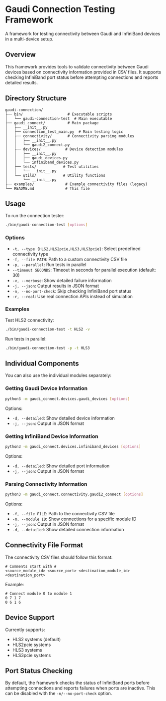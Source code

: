 # Gaudi Connection Testing Framework

A framework for testing connectivity between Gaudi and InfiniBand devices in a multi-device setup.

## Overview

This framework provides tools to validate connectivity between Gaudi devices based on connectivity information provided in CSV files. It supports checking InfiniBand port status before attempting connections and reports detailed results.

## Directory Structure

```
gaudi-connection/
├── bin/                    # Executable scripts
│   └── gaudi-connection-test  # Main executable
├── gaudi_connect/          # Main package
│   ├── __init__.py
│   ├── connection_test_main.py  # Main testing logic
│   ├── connectivity/       # Connectivity parsing modules
│   │   ├── __init__.py
│   │   └── gaudi2_connect.py
│   ├── devices/           # Device detection modules
│   │   ├── __init__.py
│   │   ├── gaudi_devices.py
│   │   └── infiniband_devices.py
│   ├── tests/            # Test utilities
│   │   └── __init__.py
│   └── utils/            # Utility functions
│       └── __init__.py
├── examples/              # Example connectivity files (legacy)
└── README.md              # This file
```

## Usage

To run the connection tester:

```bash
./bin/gaudi-connection-test [options]
```

### Options

- `-t, --type {HLS2,HLS2pcie,HLS3,HLS3pcie}`: Select predefined connectivity type
- `-f, --file PATH`: Path to a custom connectivity CSV file
- `-p, --parallel`: Run tests in parallel
- `--timeout SECONDS`: Timeout in seconds for parallel execution (default: 30)
- `-v, --verbose`: Show detailed failure information
- `-j, --json`: Output results in JSON format
- `-n, --no-port-check`: Skip checking InfiniBand port status
- `-r, --real`: Use real connection APIs instead of simulation
### Examples

Test HLS2 connectivity:
```bash
./bin/gaudi-connection-test -t HLS2 -v
```

Run tests in parallel:
```bash
./bin/gaudi-connection-test -p -t HLS3
```

## Individual Components

You can also use the individual modules separately:

### Getting Gaudi Device Information

```bash
python3 -m gaudi_connect.devices.gaudi_devices [options]
```

Options:
- `-d, --detailed`: Show detailed device information
- `-j, --json`: Output in JSON format

### Getting InfiniBand Device Information

```bash
python3 -m gaudi_connect.devices.infiniband_devices [options]
```

Options:
- `-d, --detailed`: Show detailed port information
- `-j, --json`: Output in JSON format

### Parsing Connectivity Information

```bash
python3 -m gaudi_connect.connectivity.gaudi2_connect [options]
```

Options:
- `-f, --file FILE`: Path to the connectivity CSV file
- `-m, --module ID`: Show connections for a specific module ID
- `-j, --json`: Output in JSON format
- `-d, --detailed`: Show detailed connection information

## Connectivity File Format

The connectivity CSV files should follow this format:
```
# Comments start with #
<source_module_id> <source_port> <destination_module_id> <destination_port>
```

Example:
```
# Connect module 0 to module 1
0 7 1 7
0 6 1 6
```

## Device Support

Currently supports:
- HLS2 systems (default)
- HLS2pcie systems
- HLS3 systems
- HLS3pcie systems

## Port Status Checking

By default, the framework checks the status of InfiniBand ports before attempting connections
and reports failures when ports are inactive. This can be disabled with the `-n/--no-port-check` option.
